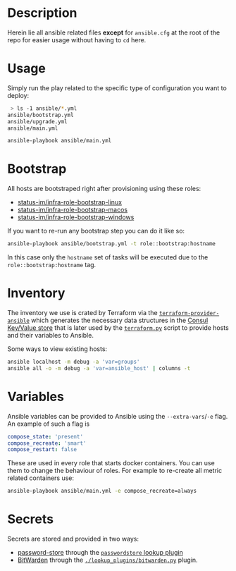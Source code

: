 # Description

Herein lie all ansible related files __except__ for `ansible.cfg` at the root of the repo for easier usage without having to `cd` here.

# Usage

Simply run the play related to the specific type of configuration you want to deploy:
```sh
 > ls -1 ansible/*.yml 
ansible/bootstrap.yml
ansible/upgrade.yml
ansible/main.yml
```
```sh
ansible-playbook ansible/main.yml
```

# Bootstrap

All hosts are bootstraped right after provisioning using these roles:

* [status-im/infra-role-bootstrap-linux](https://github.com/status-im/infra-role-bootstrap-linux)
* [status-im/infra-role-bootstrap-macos](https://github.com/status-im/infra-role-bootstrap-macos)
* [status-im/infra-role-bootstrap-windows](https://github.com/status-im/infra-role-bootstrap-windows)

If you want to re-run any bootstrap step you can do it like so:
```sh
ansible-playbook ansible/bootstrap.yml -t role::bootstrap:hostname
```
In this case only the `hostname` set of tasks will be executed due to the `role::bootstrap:hostname` tag.

# Inventory

The inventory we use is crated by Terraform via the [`terraform-provider-ansible`](https://github.com/nbering/terraform-provider-ansible) which generates the necessary data structures in the [Consul Key/Value store](https://www.consul.io/docs/dynamic-app-config/kv) that is later used by the [`terraform.py`](./terraform.py) script to provide hosts and their variables to Ansible.

Some ways to view existing hosts:
```sh
ansible localhost -m debug -a 'var=groups'
ansible all -o -m debug -a 'var=ansible_host' | columns -t
```

# Variables

Ansible variables can be provided to Ansible using the `--extra-vars`/`-e` flag. An example of such a flag is 
```yaml
compose_state: 'present'
compose_recreate: 'smart'
compose_restart: false
```

These are used in every role that starts docker containers. You can use them to change the behaviour of roles.
For example to re-create all metric related containers use:
```sh
ansible-playbook ansible/main.yml -e compose_recreate=always
```

# Secrets

Secrets are stored and provided in two ways:

* [password-store](https://www.passwordstore.org/) through the [`passwordstore` lookup plugin](https://docs.ansible.com/ansible/latest/collections/community/general/passwordstore_lookup.html)
* [BitWarden](https://bitwarden.com/) through the [`./lookup_plugins/bitwarden.py`](./lookup_plugins/bitwarden.py) plugin.
